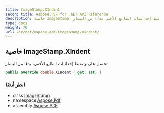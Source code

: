 ```yaml
---
title: ImageStamp.XIndent
second_title: Aspose.PDF for .NET API Reference
description: خاصية ImageStamp. تحصل على وتضبط إحداثيات الطابع الأفقي بدءًا من اليسار
type: docs
weight: 70
url: /ar/net/aspose.pdf/imagestamp/xindent/
---
```

## خاصية ImageStamp.XIndent

تحصل على وتضبط إحداثيات الطابع الأفقي، بدءًا من اليسار.

```csharp
public override double XIndent { get; set; }
```

### انظر أيضًا

* class [ImageStamp](../)
* namespace [Aspose.Pdf](../../../aspose.pdf/)
* assembly [Aspose.PDF](../../../)